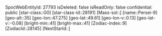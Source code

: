 ﻿---
location: [49.61,47.275,35]
type: Station
tags:
- astro/Star

---
SpocWebEntityId: 27793
isDeleted: false
isReadOnly: false
confidential: public
[star-class::G0]
[star-class-id::28191]
[Mass-sol::]
[name::Persei-9]
[geo-alt::35]
[geo-lon::47.275]
[geo-lat::49.61]
[geo-lon-v::0.13]
[geo-lat-v::-0.08]
[bright-min::41]
[bright-max::41]
[Zodiac-index::9]
[ZodiacId::28145]
[NextStarId::]


